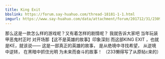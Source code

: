 ```yaml
---
title: King Exit
bbslink: https://forum.say-huahuo.com/thread-18181-1-1.html
imgurl: https://www.say-huahuo.com/data/attachment/forum/201712/31/230932ujoppbbebtun4kn3.jpg
---
```


那么这是一款怎么样的游戏呢？又有着怎样的剧情呢？
我就告诉大家吧
当年玩装甲恶鬼村正时
对开场那【这不是英雄的故事】印象深刻
而这部KING EXIT ，也就是KE，就该说——
这是一部真正的英雄的故事，
是从绝境中寻找希望，
从逆境中逆转，
在黑暗中抓住光明
为未来而奋斗的故事！
（233懒得写了从原帖c来的）<!--more-->
